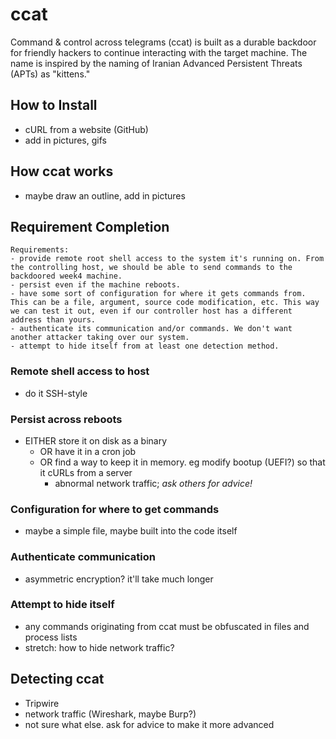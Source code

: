 # ccat
Command &amp; control across telegrams (ccat) is built as a durable backdoor for
friendly hackers to continue interacting with the target machine. The name is inspired
by the naming of Iranian Advanced Persistent Threats (APTs) as "kittens."

## How to Install
- cURL from a website (GitHub)
- add in pictures, gifs

## How ccat works
- maybe draw an outline, add in pictures

## Requirement Completion
    Requirements:
    - provide remote root shell access to the system it's running on. From the controlling host, we should be able to send commands to the backdoored week4 machine.
    - persist even if the machine reboots. 
    - have some sort of configuration for where it gets commands from. This can be a file, argument, source code modification, etc. This way we can test it out, even if our controller host has a different address than yours.
    - authenticate its communication and/or commands. We don't want another attacker taking over our system.
    - attempt to hide itself from at least one detection method.

### Remote shell access to host
- do it SSH-style

### Persist across reboots
- EITHER store it on disk as a binary
  - OR have it in a cron job
  - OR find a way to keep it in memory. eg modify bootup (UEFI?) so that it cURLs from a server
    - abnormal network traffic; *ask others for advice!*

### Configuration for where to get commands
- maybe a simple file, maybe built into the code itself

### Authenticate communication
- asymmetric encryption? it'll take much longer

### Attempt to hide itself
- any commands originating from ccat must be obfuscated in files and process lists
- stretch: how to hide network traffic?

## Detecting ccat
- Tripwire
- network traffic (Wireshark, maybe Burp?)
- not sure what else. ask for advice to make it more advanced
